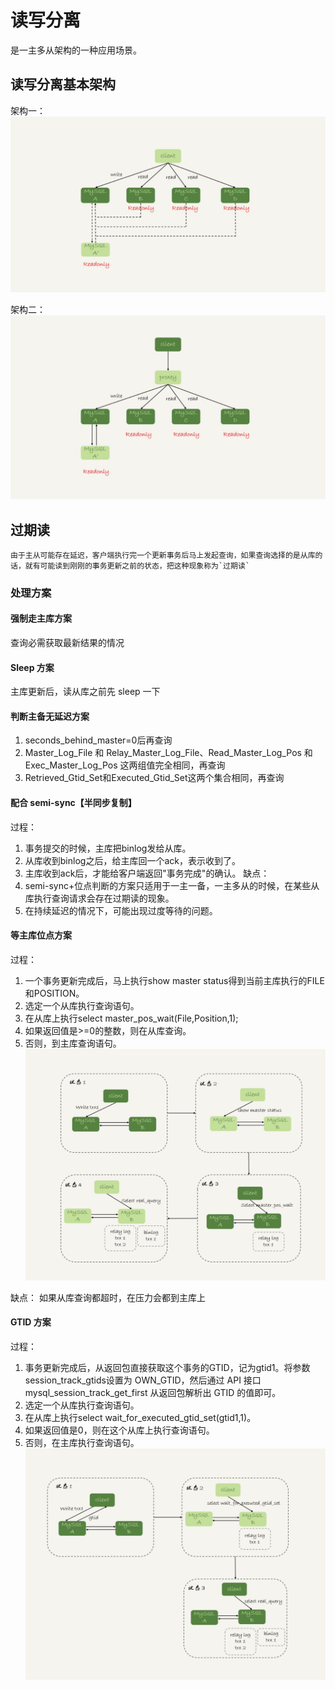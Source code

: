 # 读写分离
是一主多从架构的一种应用场景。
## 读写分离基本架构
架构一：
![](media/15829055207215/15829058565752.jpg)
  
架构二：
![](media/15829055207215/15829058906704.jpg)

## 过期读
    由于主从可能存在延迟，客户端执行完一个更新事务后马上发起查询，如果查询选择的是从库的话，就有可能读到刚刚的事务更新之前的状态，把这种现象称为`过期读`   
### 处理方案

#### 强制走主库方案
查询必需获取最新结果的情况

#### Sleep 方案
主库更新后，读从库之前先 sleep 一下

#### 判断主备无延迟方案
1. seconds_behind_master=0后再查询
2. Master_Log_File 和 Relay_Master_Log_File、Read_Master_Log_Pos 和 Exec_Master_Log_Pos 这两组值完全相同，再查询
3. Retrieved_Gtid_Set和Executed_Gtid_Set这两个集合相同，再查询

#### 配合 semi-sync【半同步复制】
过程：
1. 事务提交的时候，主库把binlog发给从库。
2. 从库收到binlog之后，给主库回一个ack，表示收到了。
3. 主库收到ack后，才能给客户端返回"事务完成"的确认。
缺点：
1. semi-sync+位点判断的方案只适用于一主一备，一主多从的时候，在某些从库执行查询请求会存在过期读的现象。
2. 在持续延迟的情况下，可能出现过度等待的问题。

#### 等主库位点方案
过程：
1. 一个事务更新完成后，马上执行show master status得到当前主库执行的FILE和POSITION。
2. 选定一个从库执行查询语句。
3. 在从库上执行select master_pos_wait(File,Position,1);
4. 如果返回值是>=0的整数，则在从库查询。
5. 否则，到主库查询语句。
![](media/15829055207215/15829710134180.jpg)

缺点：
如果从库查询都超时，在压力会都到主库上

#### GTID 方案
过程：
1. 事务更新完成后，从返回包直接获取这个事务的GTID，记为gtid1。将参数session_track_gtids设置为 OWN_GTID，然后通过 API 接口 mysql_session_track_get_first 从返回包解析出 GTID 的值即可。
2. 选定一个从库执行查询语句。
3. 在从库上执行select wait_for_executed_gtid_set(gtid1,1)。
4. 如果返回值是0，则在这个从库上执行查询语句。
5. 否则，在主库执行查询语句。
![](media/15829055207215/15829707628078.jpg)
